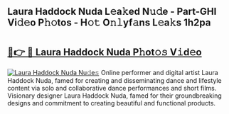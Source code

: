 ## Laura Haddock Nuda L𝚎a𝚔ed N𝚞𝚍e - Part-GHl Vi𝚍𝚎o P𝚑𝚘tos - H𝚘𝚝 O𝚗𝚕yf𝚊ns L𝚎a𝚔s 1h2pa

# <h2><a href="http://kf4i6j.oniu.top/?m=Laura+Haddock+Nuda">🔗👉 🔴 Laura Haddock Nuda P𝚑ot𝚘𝚜 V𝚒d𝚎o</a></h2>

[![Laura Haddock Nuda Nu𝚍e𝚜](https://i.imgur.com/0qMVB7G.gif)](http://kf4i6j.oniu.top/?m=Laura+Haddock+Nuda)
Online performer and digital artist Laura Haddock Nuda, famed for creating and disseminating dance and lifestyle content via solo and collaborative dance performances and short films. Visionary designer Laura Haddock Nuda, famed for their groundbreaking designs and commitment to creating beautiful and functional products.  

